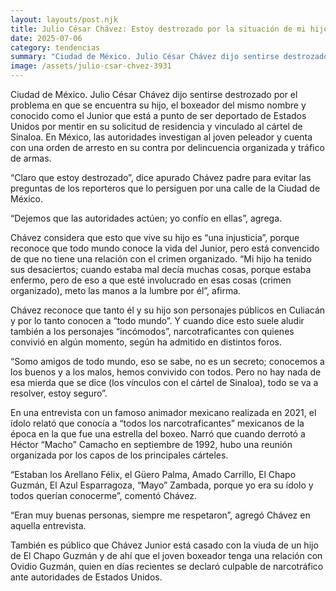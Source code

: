 ```yaml
---
layout: layouts/post.njk
title: Julio César Chávez: Estoy destrozado por la situación de mi hijo
date: 2025-07-06
category: tendencias
summary: "Ciudad de México. Julio César Chávez dijo sentirse destrozado por el problema en que se encuentra su hijo, el boxeador del mismo nombre y conocido como el Junior que está..."
image: /assets/julio-csar-chvez-3931
---
```


Ciudad de México. Julio César Chávez dijo sentirse destrozado por el problema en que se encuentra su hijo, el boxeador del mismo nombre y conocido como el Junior que está a punto de ser deportado de Estados Unidos por mentir en su solicitud de residencia y vinculado al cártel de Sinaloa. En México, las autoridades investigan al joven peleador y cuenta con una orden de arresto en su contra por delincuencia organizada y tráfico de armas.

“Claro que estoy destrozado”, dice apurado Chávez padre para evitar las preguntas de los reporteros que lo persiguen por una calle de la Ciudad de México.

“Dejemos que las autoridades actúen; yo confío en ellas”, agrega.

Chávez considera que esto que vive su hijo es “una injusticia”, porque reconoce que todo mundo conoce la vida del Junior, pero está convencido de que no tiene una relación con el crimen organizado. “Mi hijo ha tenido sus desaciertos; cuando estaba mal decía muchas cosas, porque estaba enfermo, pero de eso a que esté involucrado en esas cosas (crimen organizado), meto las manos a la lumbre por él”, afirma.

Chávez reconoce que tanto él y su hijo son personajes públicos en Culiacán y por lo tanto conocen a “todo mundo”. Y cuando dice esto suele aludir también a los personajes “incómodos”, narcotraficantes con quienes convivió en algún momento, según ha admitido en distintos foros.

“Somo amigos de todo mundo, eso se sabe, no es un secreto; conocemos a los buenos y a los malos, hemos convivido con todos. Pero no hay nada de esa mierda que se dice (los vínculos con el cártel de Sinaloa), todo se va a resolver, estoy seguro”.

En una entrevista con un famoso animador mexicano realizada en 2021, el ídolo relató que conocía a “todos los narcotraficantes” mexicanos de la época en la que fue una estrella del boxeo. Narró que cuando derrotó a Héctor “Macho” Camacho en septiembre de 1992, hubo una reunión organizada por los capos de los principales cárteles.

“Estaban los Arellano Félix, el Güero Palma, Amado Carrillo, El Chapo Guzmán, El Azul Esparragoza, “Mayo” Zambada, porque yo era su ídolo y todos querían conocerme”, comentó Chávez.

“Eran muy buenas personas, siempre me respetaron”, agregó Chávez en aquella entrevista.

También es público que Chávez Junior está casado con la viuda de un hijo de El Chapo Guzmán y de ahí que el joven boxeador tenga una relación con Ovidio Guzmán, quien en días recientes se declaró culpable de narcotráfico ante autoridades de Estados Unidos.


